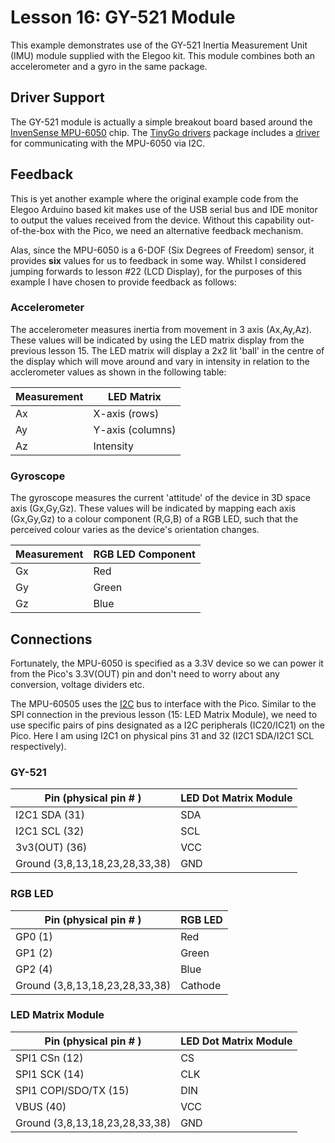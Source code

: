 # Lesson 16: GY-521 Module #

This example demonstrates use of the GY-521 Inertia Measurement Unit (IMU) module
supplied with the Elegoo kit. This module combines both an accelerometer and a gyro
in the same package.

## Driver Support ##

The GY-521 module is actually a simple breakout board based around the
[InvenSense MPU-6050](https://invensense.tdk.com/wp-content/uploads/2015/02/MPU-6000-Datasheet1.pdf)
chip. The [TinyGo drivers](https://github.com/tinygo-org/drivers) package includes a
[driver](https://github.com/tinygo-org/drivers/tree/release/mpu6050) for communicating
with the MPU-6050 via I2C.

## Feedback ##

This is yet another example where the original example code from the Elegoo Arduino based kit
makes use of the USB serial bus and IDE monitor to output the values received from the device.
Without this capability out-of-the-box with the Pico, we need an alternative feedback mechanism.

Alas, since the MPU-6050 is a 6-DOF (Six Degrees of Freedom) sensor, it provides **six** values
for us to feedback in some way. Whilst I considered jumping forwards to lesson #22 (LCD Display),
for the purposes of this example I have chosen to provide feedback as follows:

### Accelerometer ###

The accelerometer measures inertia from movement in 3 axis (Ax,Ay,Az).
These values will be indicated by using the LED matrix display from the previous lesson 15.
The LED matrix will display a 2x2 lit 'ball' in the centre of the display which will move around
and vary in intensity in relation to the acclerometer values as shown in the following table:

| Measurement | LED Matrix |
|-|-|
| Ax | X-axis (rows) |
| Ay | Y-axis (columns) |
| Az | Intensity |

### Gyroscope ###

The gyroscope measures the current 'attitude' of the device in 3D space axis (Gx,Gy,Gz).
These values will be indicated by mapping each axis (Gx,Gy,Gz) to a colour component (R,G,B)
of a RGB LED, such that the perceived colour varies as the device's orientation changes.

| Measurement | RGB LED Component |
|-|-|
| Gx | Red |
| Gy | Green |
| Gz | Blue |

## Connections ##

Fortunately, the MPU-6050 is specified as a 3.3V device so we can power it from
the Pico's 3.3V(OUT) pin and don't need to worry about any conversion, voltage dividers etc.

The MPU-60505 uses the [I2C](https://learn.sparkfun.com/tutorials/i2c/all) bus to interface with
the Pico.
Similar to the SPI connection in the previous lesson (15: LED Matrix Module), we need to use
specific pairs of pins designated as a I2C peripherals (IC20/IC21) on the Pico. Here I am using
I2C1 on physical pins 31 and 32 (I2C1 SDA/I2C1 SCL respectively).

### GY-521 ###

| Pin (physical pin # ) | LED Dot Matrix Module |
|-|-|
| I2C1 SDA (31) | SDA |
| I2C1 SCL (32) | SCL |
| 3v3(OUT) (36) | VCC |
| Ground (3,8,13,18,23,28,33,38) | GND |

### RGB LED ###

| Pin (physical pin # ) | RGB LED |
|-|-|
| GP0 (1) | Red |
| GP1 (2) | Green |
| GP2 (4) | Blue |
| Ground (3,8,13,18,23,28,33,38) | Cathode |

### LED Matrix Module ###

| Pin (physical pin # ) | LED Dot Matrix Module |
|-|-|
| SPI1 CSn (12) | CS |
| SPI1 SCK (14) | CLK |
| SPI1 COPI/SDO/TX (15) | DIN |
| VBUS (40) | VCC |
| Ground (3,8,13,18,23,28,33,38) | GND |
